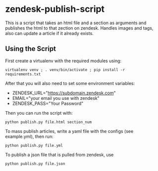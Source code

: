# zendesk-publish-script
This is a script that takes an html file and a section as arguments and
publishes the html to that zection on zendesk. Handles images and tags, also
can update a article if it already exists.

## Using the Script
First create a virtualenv with the required modules using:

`virtualenv venv ; . venv/bin/activate ; pip install -r requirements.txt`

After that you will also need to set some environment variables:
 - ZENDESK\_URL="https://subdomain.zendesk.com"
 - EMAIL="your email you use with zendesk"
 - ZENDESK\_PASS="Your Password"

Then you can run the script with:

`python publish.py file.html section_num`

To mass publish articles, write a yaml file with the configs (see example.yml), then run:

`python publish.py file.yml`

To publish a json file that is pulled from zendesk, use

`python publish.py file.json`
